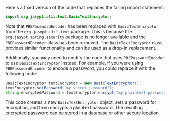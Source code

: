Here's a fixed version of the code that replaces the failing import statement:
```java
import org.jasypt.util.text.BasicTextEncryptor;
```
Note that `PBEPasswordEncoder` has been replaced with `BasicTextEncryptor` from the `org.jasypt.util.text` package. This is because the `org.jasypt.spring.security` package is no longer available and the `PBEPasswordEncoder` class has been removed. The `BasicTextEncryptor` class provides similar functionality and can be used as a drop-in replacement.

Additionally, you may need to modify the code that uses `PBEPasswordEncoder` to use `BasicTextEncryptor` instead. For example, if you were using `PBEPasswordEncoder` to encode a password, you could replace it with the following code:
```java
BasicTextEncryptor textEncryptor = new BasicTextEncryptor();
textEncryptor.setPassword("my-secret-password");
String encryptedPassword = textEncryptor.encrypt("my-plaintext-password");
```
This code creates a new `BasicTextEncryptor` object, sets a password for encryption, and then encrypts a plaintext password. The resulting encrypted password can be stored in a database or other secure location.